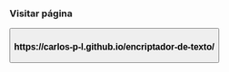 <h3>Visitar página</h3>
<button onclick="location.href='http://www.example.com'" type="button"><h3>
         https://carlos-p-l.github.io/encriptador-de-texto/</h3></button>

